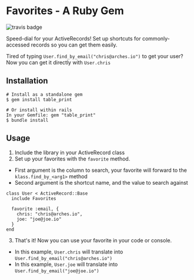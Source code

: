 # Favorites - A Ruby Gem

![travis badge](https://api.travis-ci.org/arches/favorites.svg?branch=master)

Speed-dial for your ActiveRecords!  Set up shortcuts for commonly-accessed records so you can get them easily.

Tired of typing `User.find_by_email("chris@arches.io")` to get your user?  Now you can get it directly with `User.chris`

## Installation

```
# Install as a standalone gem
$ gem install table_print

# Or install within rails
In your Gemfile: gem "table_print"
$ bundle install
```

## Usage

1. Include the library in your ActiveRecord class
2. Set up your favorites with the `favorite` method.
  - First argument is the column to search, your favorite will forward to the `klass.find_by_<arg1>` method
  - Second argument is the shortcut name, and the value to search against
  ```
  class User < ActiveRecord::Base
    include Favorites
  
    favorite :email, {
      chris: "chris@arches.io",
      joe: "joe@joe.io"
    }
  end
  ```
3. That's it! Now you can use your favorite in your code or console.
  - In this example, `User.chris` will translate into `User.find_by_email("chris@arches.io")`
  - In this example, `User.joe` will translate into `User.find_by_email("joe@joe.io")`
